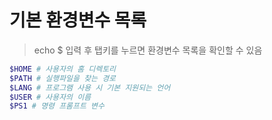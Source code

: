 # 기본 환경변수 목록

> echo $ 입력 후 탭키를 누르면 환경변수 목록을 확인할 수 있음

```sh
$HOME # 사용자의 홈 디렉토리
$PATH # 실행파일을 찾는 경로
$LANG # 프로그램 사용 시 기본 지원되는 언어
$USER # 사용자의 이름
$PS1 # 명령 프롬프트 변수
```
